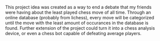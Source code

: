 This project idea was created as a way to end a debate that my friends were having about the least played chess move of all time. Through an online database (probably from lichess), every move will be categorized until the move with the least amount of occurances in the database is found.
Further extension of the project could turn it into a chess analysis device, or even a chess bot capable of defeating average players.
